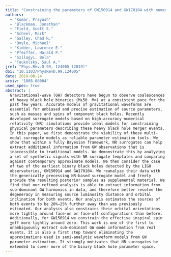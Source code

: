 ```yaml
---
title: "Constraining the parameters of GW150914 and GW170104 with numerical relativity surrogates"
authors:
  - "Kumar, Prayush"
  - "Blackman, Jonathan"
  - "Field, Scott E."
  - "Scheel, Mark"
  - "Galley, Chad R."
  - "Boyle, Michael"
  - "Kidder, Lawrence E."
  - "Pfeiffer, Harald P."
  - "Szilagyi, Bela"
  - "Teukolsky, Saul A."
jref: "Phys.Rev.D 99, 124005 (2019)"
doi: "10.1103/PhysRevD.99.124005"
date: 2018-08-24
arxiv: "1808.08004"
used_spec: true
abstract: |
  Gravitational-wave (GW) detectors have begun to observe coalescences
  of heavy black hole binaries (M≳50  M⊙) at a consistent pace for the
  past few years. Accurate models of gravitational waveforms are
  essential for unbiased and precise estimation of source parameters,
  such as masses and spins of component black holes. Recently
  developed surrogate models based on high-accuracy numerical
  relativity (NR) simulations provide ideal models for constraining
  physical parameters describing these heavy black hole merger events.
  In this paper, we first demonstrate the viability of these multi-
  modal surrogate models as reliable parameter estimation tools. We
  show that within a fully Bayesian framework, NR surrogates can help
  extract additional information from GW observations that is
  inaccessible to traditional models. We demonstrate this by analyzing
  a set of synthetic signals with NR surrogate templates and comparing
  against contemporary approximate models. We then consider the case
  of two of the earliest binary black holes detected by the LIGO
  observatories, GW150914 and GW170104. We reanalyze their data with
  the generically precessing NR-based surrogate model and freely
  provide the resulting posterior samples as supplemental material. We
  find that our refined analysis is able to extract information from
  sub-dominant GW harmonics in data, and therefore better resolve the
  degeneracy in measuring source luminosity distance and orbital
  inclination for both events. Our analysis estimates the sources of
  both events to be 20%–25% further away than was previously
  estimated. Our analysis also constrains their orbital orientations
  more tightly around face-on or face-off configurations than before.
  Additionally, for GW150914 we constrain the effective inspiral spin
  χeff more tightly around zero. This work is one of the first to
  unambiguously extract sub-dominant GW mode information from real
  events. It is also a first step toward eliminating the
  approximations used in semi-analytic waveform models from GW
  parameter estimation. It strongly motivates that NR surrogates be
  extended to cover more of the binary black hole parameter space.
---
```

